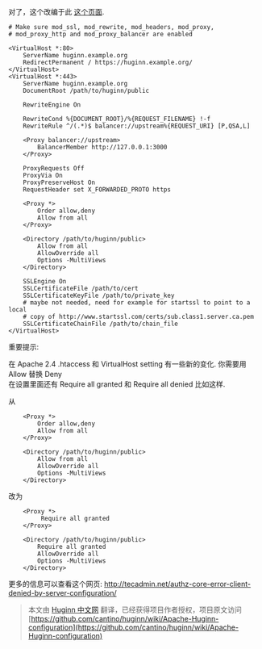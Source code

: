 对了，这个改编于此 [这个页面](https://gist.github.com/MrZYX/719014). 

```
# Make sure mod_ssl, mod_rewrite, mod_headers, mod_proxy,
# mod_proxy_http and mod_proxy_balancer are enabled
 
<VirtualHost *:80>
    ServerName huginn.example.org
    RedirectPermanent / https://huginn.example.org/
</VirtualHost>
<VirtualHost *:443>
    ServerName huginn.example.org
    DocumentRoot /path/to/huginn/public
 
    RewriteEngine On
 
    RewriteCond %{DOCUMENT_ROOT}/%{REQUEST_FILENAME} !-f
    RewriteRule ^/(.*)$ balancer://upstream%{REQUEST_URI} [P,QSA,L]
 
    <Proxy balancer://upstream>
        BalancerMember http://127.0.0.1:3000
    </Proxy>
 
    ProxyRequests Off
    ProxyVia On
    ProxyPreserveHost On
    RequestHeader set X_FORWARDED_PROTO https
 
    <Proxy *>
        Order allow,deny
        Allow from all
    </Proxy>
 
    <Directory /path/to/huginn/public>
        Allow from all
        AllowOverride all
        Options -MultiViews
    </Directory>
 
    SSLEngine On
    SSLCertificateFile /path/to/cert
    SSLCertificateKeyFile /path/to/private_key
    # maybe not needed, need for example for startssl to point to a local
    # copy of http://www.startssl.com/certs/sub.class1.server.ca.pem
    SSLCertificateChainFile /path/to/chain_file
</VirtualHost>
```

重要提示:


在 Apache 2.4 .htaccess 和 VirtualHost setting 有一些新的变化.
你需要用 Allow 替换 Deny  
在设置里面还有 Require all granted 和 Require all denied 比如这样.

从
```
    <Proxy *>
        Order allow,deny
        Allow from all
    </Proxy>

    <Directory /path/to/huginn/public>
        Allow from all
        AllowOverride all
        Options -MultiViews
    </Directory>
```
改为
```
    <Proxy *>
         Require all granted
    </Proxy>

    <Directory /path/to/huginn/public>
        Require all granted
        AllowOverride all
        Options -MultiViews
    </Directory>
```
更多的信息可以查看这个网页: http://tecadmin.net/authz-core-error-client-denied-by-server-configuration/

> 本文由 [ Huginn 中文网](http://huginn.cn) 翻译，已经获得项目作者授权，项目原文访问 [https://github.com/cantino/huginn/wiki/Apache-Huginn-configuration](https://github.com/cantino/huginn/wiki/Apache-Huginn-configuration)


